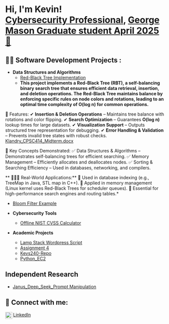 <h1>Hi, I'm Kevin! <br/><a href="https://github.com/MaddoxsDad">Cybersecurity Professional</a>, <a href="https://www.linkedin.com/in/kevinlandrycyber">George Mason Graduate student April 2025🚀 </a></h1>

**<h2>👨‍💻 Software Development Projects :</h2>**

- **Data Structures and Algorithms**
  - [Red-Black Tree Implementation](https://github.com/MaddoxsDad/RedBlack)
  - **This project implements a **Red-Black Tree (RBT)**, a self-balancing binary search tree that ensures efficient data retrieval, insertion, and deletion operations. The** **Red-Black Tree maintains balance by enforcing specific rules on node colors and rotations, leading to an optimal time complexity of O(log n) for common operations.**

🔹 Features:
✔ **Insertion & Deletion Operations** – Maintains tree balance with rotations and color flipping.
✔ **Search Optimization** – Guarantees **O(log n)** lookup times for large datasets.
✔ **Visualization Support** – Outputs structured tree representation for debugging.
✔ **Error Handling & Validation** – Prevents invalid tree states with robust checks.
[Klandry_CPSC414_Midterm.docx](https://github.com/user-attachments/files/19200704/Klandry_CPSC414_Midterm.docx)

🔹 Key Concepts Demonstrated:
✅ Data Structures & Algorithms – Demonstrates self-balancing trees for efficient searching.
✅ Memory Management – Efficiently allocates and deallocates nodes.
✅ Sorting & Searching Efficiency – Used in databases, networking, and compilers.

** 🧑🏻‍💻
Real-World Applications:**
🔹 Used in database indexing (e.g., TreeMap in Java, STL map in C++).
🔹 Applied in memory management (Linux kernel uses Red-Black Trees for scheduler queues).
🔹 Essential for high-performance search engines and routing tables.\*
  - [Bloom Filter Example](https://github.com/MaddoxsDad/BloomFilter)

- **Cybersecurity Tools**
  - [Offline NIST CVSS Calculator](https://github.com/MaddoxsDad/Offline-NIST-CVSS-Calculator)


- **Academic Projects**
  - [Lamp Stack Wordpress Script](https://github.com/MaddoxsDad/CPSC318-Lab6)
  - [Assignment 4](https://github.com/MaddoxsDad/assignment4)
  - [Kevs240-Repo](https://github.com/MaddoxsDad/Kevs240-Repo)
  - [Python_EC2](https://github.com/MaddoxsDad/Python_EC2)


**<h2>Independent Research</h2>**
- [Janus_Deep_Seek_Prompt Manipulation](https://github.com/MaddoxsDad/Janus_Deep_Seek_Shawshank)
<h2>🤳 Connect with me:</h2>



<a href="https://www.linkedin.com/in/kevinlandrycyber"><img align="left" alt="Kevin | LinkedIn" width="22px" src="https://cdn.jsdelivr.net/npm/simple-icons@v3/icons/linkedin.svg" /></a>
<a href="https://www.linkedin.com/in/kevinlandrycyber">LinkedIn</a>

